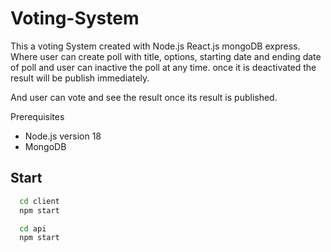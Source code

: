 # Voting-System

<p>This a voting System created with Node.js React.js mongoDB express. Where user can create poll with title, options, starting date and ending date of poll and user can inactive the poll at any time. once it is deactivated the result will be publish immediately.</p>
<p>And user can vote and see the result once its result is published.</p>

<p>Prerequisites</p>
<ul>
  <li>Node.js version 18</li>
  <li>MongoDB</li>
</ul>

## Start
```bash
  cd client
  npm start
```
```bash
  cd api
  npm start
```

